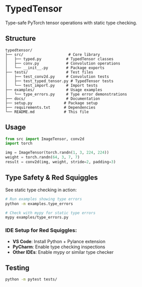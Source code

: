 # TypedTensor

Type-safe PyTorch tensor operations with static type checking.

## Structure

```
typedtensor/
├── src/                    # Core library
│   ├── typed.py           # TypedTensor classes
│   ├── conv.py            # Convolution operations
│   └── __init__.py        # Package exports
├── tests/                 # Test files
│   ├── test_conv2d.py     # Convolution tests
│   ├── test_typed_tensor.py # TypedTensor tests
│   └── test_import.py     # Import tests
├── examples/              # Usage examples
│   └── type_errors.py     # Type error demonstrations
├── docs/                  # Documentation
├── setup.py              # Package setup
├── requirements.txt      # Dependencies
└── README.md             # This file
```

## Usage

```python
from src import ImageTensor, conv2d
import torch

img = ImageTensor(torch.randn(1, 3, 224, 224))
weight = torch.randn(64, 3, 7, 7)
result = conv2d(img, weight, stride=2, padding=3)
```

## Type Safety & Red Squiggles

See static type checking in action:

```bash
# Run examples showing type errors
python -m examples.type_errors

# Check with mypy for static type errors
mypy examples/type_errors.py
```

### IDE Setup for Red Squiggles:
- **VS Code**: Install Python + Pylance extension
- **PyCharm**: Enable type checking inspections  
- **Other IDEs**: Enable mypy or similar type checker

## Testing

```bash
python -m pytest tests/
``` 